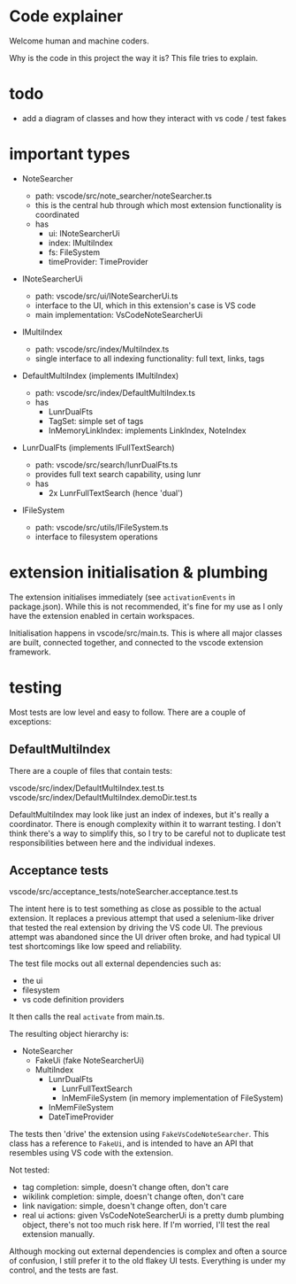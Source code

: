 # Code explainer

Welcome human and machine coders.

Why is the code in this project the way it is? This file tries to explain.

# todo
- add a diagram of classes and how they interact with vs code / test fakes

# important types
- NoteSearcher
    - path: vscode/src/note_searcher/noteSearcher.ts
    - this is the central hub through which most extension functionality is
      coordinated
    - has
        - ui:           INoteSearcherUi
        - index:        IMultiIndex
        - fs:           FileSystem
        - timeProvider: TimeProvider

- INoteSearcherUi
    - path: vscode/src/ui/INoteSearcherUi.ts
    - interface to the UI, which in this extension's case is VS code
    - main implementation: VsCodeNoteSearcherUi

- IMultiIndex
    - path: vscode/src/index/MultiIndex.ts
    - single interface to all indexing functionality: full text, links, tags

- DefaultMultiIndex (implements IMultiIndex)
    - path: vscode/src/index/DefaultMultiIndex.ts
    - has
        - LunrDualFts
        - TagSet: simple set of tags
        - InMemoryLinkIndex: implements LinkIndex, NoteIndex

- LunrDualFts (implements IFullTextSearch)
    - path: vscode/src/search/lunrDualFts.ts
    - provides full text search capability, using lunr
    - has
        - 2x LunrFullTextSearch (hence 'dual')

- IFileSystem
    - path: vscode/src/utils/IFileSystem.ts
    - interface to filesystem operations

# extension initialisation & plumbing
The extension initialises immediately (see `activationEvents` in package.json).
While this is not recommended, it's fine for my use as I only have the extension
enabled in certain workspaces.

Initialisation happens in vscode/src/main.ts. This is where all major classes
are built, connected together, and connected to the vscode extension framework.

# testing
Most tests are low level and easy to follow. There are a couple of exceptions:

## DefaultMultiIndex
There are a couple of files that contain tests:

vscode/src/index/DefaultMultiIndex.test.ts
vscode/src/index/DefaultMultiIndex.demoDir.test.ts

DefaultMultiIndex may look like just an index of indexes, but it's really a
coordinator. There is enough complexity within it to warrant testing. I don't
think there's a way to simplify this, so I try to be careful not to duplicate
test responsibilities between here and the individual indexes.

## Acceptance tests
vscode/src/acceptance_tests/noteSearcher.acceptance.test.ts

The intent here is to test something as close as possible to the actual
extension. It replaces a previous attempt that used a selenium-like driver that
tested the real extension by driving the VS code UI. The previous attempt was
abandoned since the UI driver often broke, and had typical UI test shortcomings
like low speed and reliability.

The test file mocks out all external dependencies such as:
- the ui
- filesystem
- vs code definition providers

It then calls the real `activate` from main.ts.

The resulting object hierarchy is:

- NoteSearcher
    - FakeUi (fake NoteSearcherUi)
    - MultiIndex
        - LunrDualFts
            - LunrFullTextSearch
            - InMemFileSystem (in memory implementation of FileSystem)
        - InMemFileSystem
        - DateTimeProvider

The tests then 'drive' the extension using `FakeVsCodeNoteSearcher`. This class
has a reference to `FakeUi`, and is intended to have an API that resembles using
VS code with the extension.

Not tested:
- tag completion:       simple, doesn't change often, don't care
- wikilink completion:  simple, doesn't change often, don't care
- link navigation:      simple, doesn't change often, don't care
- real ui actions: given VsCodeNoteSearcherUi is a pretty dumb plumbing object,
                   there's not too much risk here. If I'm worried, I'll test the
                   real extension manually.

Although mocking out external dependencies is complex and often a source of
confusion, I still prefer it to the old flakey UI tests. Everything is under my
control, and the tests are fast.
